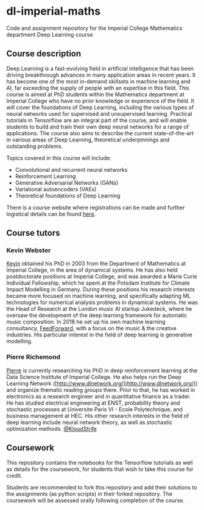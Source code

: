 # dl-imperial-maths
Code and assignment repository for the Imperial College Mathematics department Deep Learning course

## Course description

Deep Learning is a fast-evolving field in artificial intelligence that has been driving breakthrough advances in many application areas in recent years. It has become one of the most in-demand skillsets in machine learning and AI, far exceeding the supply of people with an expertise in this field. This course is aimed at PhD students within the Mathematics department at Imperial College who have no prior knowledge or experience of the field. It will cover the foundations of Deep Learning, including the various types of neural networks used for supervised and unsupervised learning. Practical tutorials in Tensorflow are an integral part of the course, and will enable students to build and train their own deep neural networks for a range of applications. The course also aims to describe the current state-of-the-art in various areas of Deep Learning, theoretical underpinnings and outstanding problems.

Topics covered in this course will include: 

* Convolutional and recurrent neural networks
* Reinforcement Learning
* Generative Adversarial Networks (GANs)
* Variational autoencoders (VAEs)
* Theoretical foundations of Deep Learning

There is a course website where registrations can be made and further logistical details can be found [here](https://www.deeplearningmathematics.com).

## Course tutors

### Kevin Webster

[Kevin](https://www.linkedin.com/in/kevin-webster-095aba59/) obtained his PhD in 2003 from the Department of Mathematics at Imperial College, in the area of dynamical systems. He has also held postdoctorate positions at Imperial College, and was awarded a Marie Curie Individual Fellowship, which he spent at the Potsdam Institute for Climate Impact Modelling in Germany. During these positions his research interests became more focused on machine learning, and specifically adapting ML technologies for numerical analysis problems in dynamical systems. He was the Head of Research at the London music AI startup Jukedeck, where he oversaw the development of the deep learning framework for automatic music composition. In 2018 he set up his own machine learning consultancy, [FeedForward](http://www.feedforwardai.com/), with a focus on the music & the creative industries. His particular interest in the field of deep learning is generative modelling.

### Pierre Richemond

[Pierre](https://www.linkedin.com/in/pierre-h-richemond-2353683/) is currently researching his PhD in deep reinforcement learning at the Data Science Institute of Imperial College. He also helps run the Deep Learning Network ([http://www.dlnetwork.org/](http://www.dlnetwork.org/)) and organize thematic reading groups there. Prior to that, he has worked in electronics as a research engineer and in quantitative finance as a trader. He has studied electrical engineering at ENST, probability theory and stochastic processes at Universite Paris VI - Ecole Polytechnique, and business management at HEC. His other research interests in the field of deep learning include neural network theory, as well as stochastic optimization methods. [@KloudStrife](https://twitter.com/KloudStrife)

## Coursework

This repository contains the notebooks for the Tensorflow tutorials as well as details for the coursework, for students that wish to take this course for credit. 

Students are recommended to fork this repository and add their solutions to the assignments (as python scripts) in their forked repository. The coursework will be assessed orally following completion of the course.
